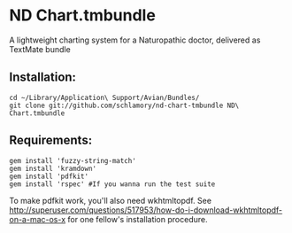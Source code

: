 ND Chart.tmbundle
=================

A lightweight charting system for a Naturopathic doctor, delivered as TextMate bundle

Installation:
-------------

    cd ~/Library/Application\ Support/Avian/Bundles/
    git clone git://github.com/schlamory/nd-chart-tmbundle ND\ Chart.tmbundle
    
Requirements:
-------------

    gem install 'fuzzy-string-match'
    gem install 'kramdown'
    gem install 'pdfkit'
    gem install 'rspec' #If you wanna run the test suite

To make pdfkit work, you'll also need wkhtmltopdf. See
http://superuser.com/questions/517953/how-do-i-download-wkhtmltopdf-on-a-mac-os-x for one fellow's installation procedure.
